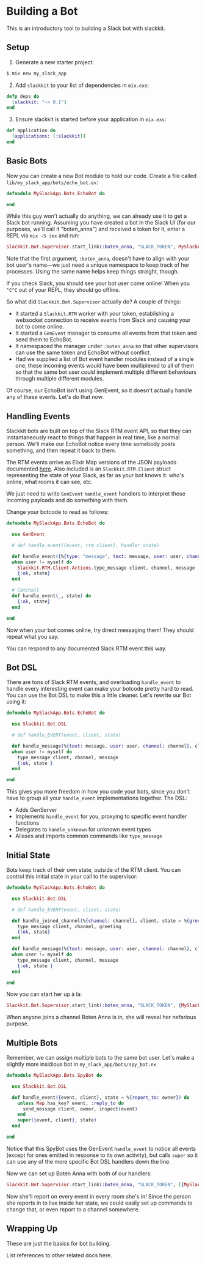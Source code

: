 Building a Bot
==============

This is an introductory tool to building a Slack bot with slackkit.

Setup
-----

1. Generate a new starter project:

```sh
$ mix new my_slack_app
```

2. Add `slackkit` to your list of dependencies in `mix.exs`:

```elixir
defp deps do
  [slackkit: "~> 0.1"]
end
```

3. Ensure slackkit is started before your application in `mix.exs`:

```elixir
def application do
  [applications: [:slackkit]]
end
```

Basic Bots
----------

Now you can create a new Bot module to hold our code. Create a file called `lib/my_slack_app/bots/echo_bot.ex`:

```elixir
defmodule MySlackApp.Bots.EchoBot do

end
```

While this guy won't actually do anything, we can already use it to get a Slack bot running. Assuming you have created a bot in the Slack UI (for our purposes, we'll call it "boten_anna") and received a token for it, enter a REPL via `mix -S iex` and run:

```elixir
Slackkit.Bot.Supervisor.start_link(:boten_anna, "SLACK_TOKEN", MySlackApp.Bots.EchoBot)
```

Note that the first argument, `:boten_anna`, doesn't have to align with your bot user's name––we just need a unique namespace to keep track of her processes. Using the same name helps keep things straight, though.

If you check Slack, you should see your bot user come online! When you `^C^C` out of your REPL, they should go offline.

So what did `Slackkit.Bot.Supervisor` actually do? A couple of things:

- It started a `Slackkit.RTM` worker with your token, establishing a websocket connection to receive events from Slack and causing your bot to come online.
- It started a `GenEvent` manager to consume all events from that token and send them to EchoBot.
- It namespaced the manager under `:boten_anna` so that other supervisors can use the same token and EchoBot without conflict.
- Had we supplied a list of Bot event handler modules instead of a single one, these incoming events would have been multiplexed to all of them so that the same bot user could implement multiple different behaviours through multiple different modules.

Of course, our EchoBot isn't using GenEvent, so it doesn't actually handle any of these events. Let's do that now.

Handling Events
---------------

Slackkit bots are built on top of the Slack RTM event API, so that they can instantaneously react to things that happen in real time, like a normal person. We'll make our EchoBot notice every time somebody posts something, and then repeat it back to them.

The RTM events arrive as Elixir Map versions of the JSON payloads documented [here](https://api.slack.com/rtm). Also included is an `Slackkit.RTM.Client` struct representing the state of your Slack, as far as your bot knows it: who's online, what rooms it can see, etc.

We just need to write `GenEvent` `handle_event` handlers to interpret these incoming payloads and do something with them.

Change your botcode to read as follows:

```elixir
defmodule MySlackApp.Bots.EchoBot do

  use GenEvent

  # def handle_event({event, rtm_client}, handler_state)

  def handle_event({%{type: "message", text: message, user: user, channel: channel}, client = %{myself: myself}}, state)
  when user != myself do
    Slackkit.RTM.Client.Actions.type_message client, channel, message
    {:ok, state}
  end

  # Catchall
  def handle_event(_, state) do
    {:ok, state}
  end

end
```

Now when your bot comes online, try direct messaging them! They should repeat what you say.

You can respond to any documented Slack RTM event this way.

Bot DSL
-------

There are tons of Slack RTM events, and overloading `handle_event` to handle every interesting event can make your botcode pretty hard to read. You can use the Bot DSL to make this a little cleaner. Let's rewrite our Bot using it:

```elixir
defmodule MySlackApp.Bots.EchoBot do

  use Slackkit.Bot.DSL

  # def handle_EVENT(event, client, state)

  def handle_message(%{text: message, user: user, channel: channel}, client = %{myself: myself}, state)
  when user != myself do
    type_message client, channel, message
    {:ok, state }
  end

end
```

This gives you more freedom in how you code your bots, since you don't have to group all your `handle_event` implementations together. The DSL:

- Adds GenServer
- Implements `handle_event` for you, proxying to specific event handler functions
- Delegates to `handle_unknown` for unknown event types
- Aliases and imports common commands like `type_message`

Initial State
-------------

Bots keep track of their own state, outside of the RTM client. You can control this initial state in your call to the supervisor:

```elixir
defmodule MySlackApp.Bots.EchoBot do

  use Slackkit.Bot.DSL

  # def handle_EVENT(event, client, state)

  def handle_joined_channel(%{channel: channel}, client, state = %{greeting: greeting}) do
    type_message client, channel, greeting
    {:ok, state}
  end

  def handle_message(%{text: message, user: user, channel: channel}, client = %{myself: myself}, state)
  when user != myself do
    type_message client, channel, message
    {:ok, state }
  end

end
```

Now you can start her up à la:

```elixir
Slackkit.Bot.Supervisor.start_link(:boten_anna, "SLACK_TOKEN", {MySlackApp.Bots.EchoBot, %{greeting: "Hello! I'm going to repeat everything you say!"}})
```

When anyone joins a channel Boten Anna is in, she will reveal her nefarious purpose.

Multiple Bots
-------------

Remember, we can assign multiple bots to the same bot user. Let's make a slightly more insidious bot in `my_slack_app/bots/spy_bot.ex`

```elixir
defmodule MySlackApp.Bots.SpyBot do

  use Slackkit.Bot.DSL

  def handle_event({event, client}, state = %{report_to: owner}) do
    unless Map.has_key? event, :reply_to do
      send_message client, owner, inspect(event)
    end
    super({event, client}, state)
  end

end
```

Notice that this SpyBot uses the GenEvent `handle_event` to notice all events (except for ones emitted in response to its own activity), but calls `super` so it can use any of the more specific Bot DSL handlers down the line.

Now we can set up Boten Anna with both of our handlers:

```elixir
Slackkit.Bot.Supervisor.start_link(:boten_anna, "SLACK_TOKEN", [{MySlackApp.Bots.EchoBot, %{greeting: "Hello! I'm going to repeat everything you say!"}, {MySlackApp.Bots.SpyBot, %{report_to: "@YOUR_USERNAME"}}])
```

Now she'll report on every event in every room she's in! Since the person she reports in to live inside her state, we could easily set up commands to change that, or even report to a channel somewhere.

Wrapping Up
-----------

These are just the basics for bot building.

List references to other related docs here.
